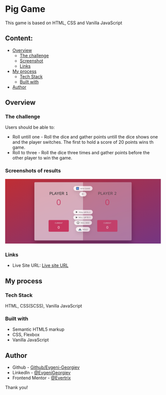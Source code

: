# Pig Game

This game is based on HTML, CSS and Vanilla JavaScript

## Content:

- [Overview][2]
  - [The challenge][3]
  - [Screenshot][4]
  - [Links][5]
- [My process][6]
  - [Tech Stack][7]
  - [Built with][8]
- [Author][11]

## Overview

### The challenge

Users should be able to:

- Roll untill one - Roll the dice and gather points untill the dice shows one and the player switches. The first to hold a score of 20 points wins th game.
- Roll to three - Roll the dice three times and gather points before the other player to win the game.

### Screenshots of results

![Pig Game][image-1]

### Links

- Live Site URL: [Live site URL][13]

## My process

### Tech Stack

HTML, CSS(SCSS), Vanilla JavaScript

### Built with

- Semantic HTML5 markup
- CSS, Flexbox
- Vanilla JavaScript

## Author

- Github - [Github/Evgeni-Georgiev][14]
- LinkedIn - [@EvgeniGeorgiev][15]
- Frontend Mentor - [@Evertrix][16]

Thank you!

[1]:	https://www.frontendmentor.io/challenges/blogr-landing-page-EX2RLAApP
[2]:	#overview
[3]:	#the-challenge
[4]:	#screenshot
[5]:	#links
[6]:	#my-process
[7]:	#tech-stack
[8]:	#built-with
[9]:	#what-i-learned
[10]:	#continued-development
[11]:	#author
[12]:	https://www.frontendmentor.io/solutions/responsive-landing-page-with-css-grid-and-vanilla-js-B173HLQr5
[13]:	https://pig-game-js-eugene.netlify.app/
[14]:	https://github.com/Evgeni-Georgiev/JavaScript-Games
[15]:	https://www.linkedin.com/in/evgeni-georgiev-755921166/
[16]:	https://www.frontendmentor.io/profile/Evertrix

[image-1]:	./design/pig-game-screenshot.png
[image-2]:	./design-result/blogr-landing-page-325px-mobile.png